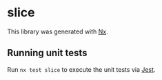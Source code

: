# slice

This library was generated with [Nx](https://nx.dev).

## Running unit tests

Run `nx test slice` to execute the unit tests via [Jest](https://jestjs.io).
